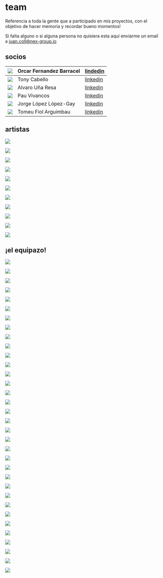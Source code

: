# team

Referencia a toda la gente que a participado en mis proyectos, con el objetivo de hacer memoria y recordar bueno momentos! 

Si falta alguno o si alguna persona no quisiera esta aquí enviarme un email a juan.coll@nex-group.io

## socios

| ![](../.gitbook/assets/socios-oscar-fernandez-barracel-1-.jpg-100x100.jpg) | Orcar Fernandez Barracel | [lindedin](https://www.linkedin.com/in/barracel/) |
| -- | -- | -- |
| ![](../.gitbook/assets/socios-tony-cabello-miguel.jpg-100x100.jpg) | Tony Cabello | [linkedin](https://www.linkedin.com/in/tonycabello/) |
| ![](../.gitbook/assets/socios-alvaro-una-resa-2-.jpg-100x100.jpg) |Alvaro Uña Resa | [linkedin](https://www.linkedin.com/in/alvaro-u%C3%B1a-resa-b33669195/) |
| ![](../.gitbook/assets/socios-pau-vivancos.jpg-100x100.jpg) | Pau Vivancos | [linkedin](https://www.linkedin.com/in/pauvivancos/) |
| ![](../.gitbook/assets/socios-jorge-lopez-lopez-gay.jpg-100x100.jpg) | Jorge López López-Gay | [linkedin](https://www.linkedin.com/in/jorge-l%C3%B3pez-l%C3%B3pez-gay-b977103b/) |
| ![](../.gitbook/assets/socios-bartolome-fiol-arguimbau-2-.jpg-100x100.jpg) |Tomeu Fiol Arguimbau | [linkedin](https://www.linkedin.com/in/tomeu-fiol-arguimbau-5ab15a49/) |

## artistas

![](../.gitbook/assets/cc-team-alain-wergifosse.jpg-100x100.jpg)

![](../.gitbook/assets/cc-team-agnes-mateus-i-ribiralta.jpg-100x100.jpg)

![](../.gitbook/assets/cc-team-marta-pelegrina-danti.jpg-100x100.jpg)

![](../.gitbook/assets/cc-team-francisca-fernandez-sanabria.jpg-100x100.jpg)

![](../.gitbook/assets/cc-team-ester-garcia-forment.jpg-100x100.jpg)

![](../.gitbook/assets/cc-team-caroline-pastor.jpg-100x100.jpg)

![](../.gitbook/assets/cc-team-semolina-tomic.jpg-100x100.jpg)

![](../.gitbook/assets/cc-team-jorge-raedo.jpg-100x100.jpg)

![](../.gitbook/assets/cc-team-sergi-faustino.jpg-100x100.jpg)

![](../.gitbook/assets/cc-team-joan-simo.jpg-100x100.jpg)

![](../.gitbook/assets/cc-team-martin-capatinta.jpg-100x100.jpg)

## ¡el equipazo!

![](../.gitbook/assets/team-luciano-guallart-rodriguez.jpg-100x100.jpg)

![](../.gitbook/assets/team-pablo-baras-de-castro.jpg-100x100.jpg)

![](../.gitbook/assets/team-sergi-soley-soler.jpg-100x100.jpg)

![](../.gitbook/assets/team-rafael-conzalez-perez.jpg-100x100.jpg)

![](../.gitbook/assets/team-elias-lozada-benavente-facal.jpg-100x100.jpg)

![](../.gitbook/assets/team-peter-ernest-hone.jpg-100x100.jpg)

![](../.gitbook/assets/team-guillermo-patino-posada.jpg-100x100.jpg)

![](../.gitbook/assets/team-dorata-m-rajkowska.jpg-100x100.jpg)

![](../.gitbook/assets/team-alex-guevara-trivaldos.jpg-100x100.jpg)

![](../.gitbook/assets/team-artur-marti-fun-sang.jpg-100x100.jpg)

![](../.gitbook/assets/team-gabriel-font-rodriguez.jpg-100x100.jpg)

![](../.gitbook/assets/team-cristina-toledo.jpg-100x100.jpg)

![](../.gitbook/assets/team-mariano-moscuzza.jpg-100x100.jpg)

![](../.gitbook/assets/team-marc-sturlese-gaya.jpg-100x100.jpg)

![](../.gitbook/assets/team-nicolas-garcia-fernandez.jpg-100x100.jpg)

![](../.gitbook/assets/team-alberto-esteban-mila-diaz.jpg-100x100.jpg)

![](../.gitbook/assets/team-jaume-codinachs-garcia.jpg-100x100.jpg)

![](../.gitbook/assets/team-antonia-santos-hurtado.jpg-100x100.jpg)

![](../.gitbook/assets/team-marc-martinez.jpg-100x100.jpg)

![](../.gitbook/assets/team-nestor-parrado-lloro.jpg-100x100.jpg)

![](../.gitbook/assets/team-kodomos-ilustrador.jpg-100x100.jpg)

![](../.gitbook/assets/team-carlos-nogueras-rodriguez.jpg-100x100.jpg)

![](../.gitbook/assets/team-phedile-decup.jpg-100x100.jpg)

![](../.gitbook/assets/team-ariel-bustamante.jpg-100x100.jpg)

![](../.gitbook/assets/team-jordi-foto.jpg-100x100.jpg)

![](../.gitbook/assets/team-sergio-linz.jpg-100x100.jpg)

![](../.gitbook/assets/team-alex-romero.jpg-100x100%20%281%29.jpg)

![](../.gitbook/assets/team-iban-arnau-palacios.jpg-100x100.jpg)

![](../.gitbook/assets/team-maxime-j.-drouard.jpg-100x100.jpg)

![](../.gitbook/assets/team-jaime-colomer-falguera.jpg-100x100.jpg)

![](../.gitbook/assets/team-lorena-soria-rodon.jpg-100x100.jpg)

![](../.gitbook/assets/team-elvis-boci.jpg-100x100.jpg)

![](../.gitbook/assets/team-marti-freixes-coll.jpg-100x100.jpg)

![](../.gitbook/assets/team-ahmed-sabbabi-boumahdi.jpg-100x100.jpg)

 

